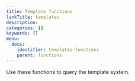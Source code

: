```yaml
---
title: Template functions
linkTitle: templates
description:
categories: []
keywords: []
menu:
  docs:
    identifier: templates-functions
    parent: functions
---
```


Use these functions to query the template system.

